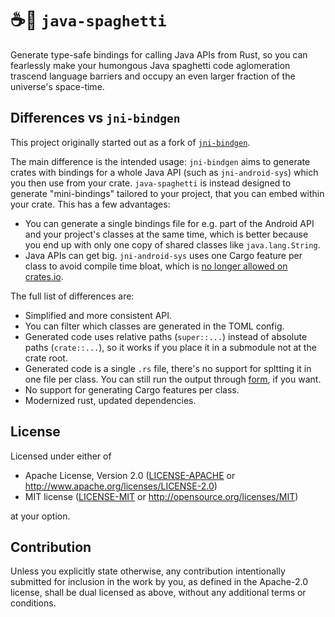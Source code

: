 # ☕️🍝 `java-spaghetti`

Generate type-safe bindings for calling Java APIs from Rust, so you can fearlessly make your humongous Java spaghetti code aglomeration trascend language barriers and occupy an even larger fraction of the universe's space-time.

## Differences vs `jni-bindgen`

This project originally started out as a fork of [`jni-bindgen`](https://github.com/MaulingMonkey/jni-bindgen).

The main difference is the intended usage: `jni-bindgen` aims to generate crates with bindings for a whole Java API (such as `jni-android-sys`) which
you then use from your crate. `java-spaghetti` is instead designed to generate "mini-bindings" tailored to your project, that you can embed within your crate. This has a few advantages:

- You can generate a single bindings file for e.g. part of the Android API and your project's classes at the same time, which is better because you end up with only one copy of shared classes like `java.lang.String`.
- Java APIs can get big. `jni-android-sys` uses one Cargo feature per class to avoid compile time bloat, which is [no longer allowed on crates.io](https://blog.rust-lang.org/2023/10/26/broken-badges-and-23k-keywords.html).

The full list of differences are:

- Simplified and more consistent API.
- You can filter which classes are generated in the TOML config.
- Generated code uses relative paths (`super::...`) instead of absolute paths (`crate::...`), so it works if you place it in a submodule not at the crate root.
- Generated code is a single `.rs` file, there's no support for spltting it in one file per class. You can still run the output through [form](https://github.com/djmcgill/form), if you want.
- No support for generating Cargo features per class.
- Modernized rust, updated dependencies.

## License

Licensed under either of

* Apache License, Version 2.0 ([LICENSE-APACHE](LICENSE-APACHE) or http://www.apache.org/licenses/LICENSE-2.0)
* MIT license ([LICENSE-MIT](LICENSE-MIT) or http://opensource.org/licenses/MIT)

at your option.

## Contribution

Unless you explicitly state otherwise, any contribution intentionally submitted
for inclusion in the work by you, as defined in the Apache-2.0 license, shall be
dual licensed as above, without any additional terms or conditions.

<!-- https://doc.rust-lang.org/1.4.0/complement-project-faq.html#why-dual-mit/asl2-license? -->
<!-- https://rust-lang-nursery.github.io/api-guidelines/necessities.html#crate-and-its-dependencies-have-a-permissive-license-c-permissive -->
<!-- https://choosealicense.com/licenses/apache-2.0/ -->
<!-- https://choosealicense.com/licenses/mit/ -->
